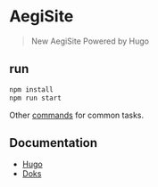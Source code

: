 AegiSite
========

> New AegiSite Powered by Hugo


## run

```bash
npm install
npm run start
```

Other [commands](https://getdoks.org/docs/prologue/commands/) for common tasks.

## Documentation

- [Hugo](https://gohugo.io/documentation/)
- [Doks](https://getdoks.org/)
